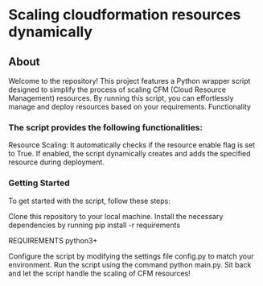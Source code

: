 # Scaling cloudformation resources dynamically

## About

Welcome to the repository! This project features a Python wrapper script designed to simplify the process of scaling CFM (Cloud Resource Management) resources. By running this script, you can effortlessly manage and deploy resources based on your requirements.
Functionality

### The script provides the following functionalities:
Resource Scaling: It automatically checks if the resource enable flag is set to True. If enabled, the script dynamically creates and adds the specified resource during deployment.

### Getting Started
To get started with the script, follow these steps:

Clone this repository to your local machine.
Install the necessary dependencies by running pip install -r requirements

  REQUIREMENTS
  python3+
  
Configure the script by modifying the settings file config.py to match your environment.
Run the script using the command python main.py.
Sit back and let the script handle the scaling of CFM resources!
